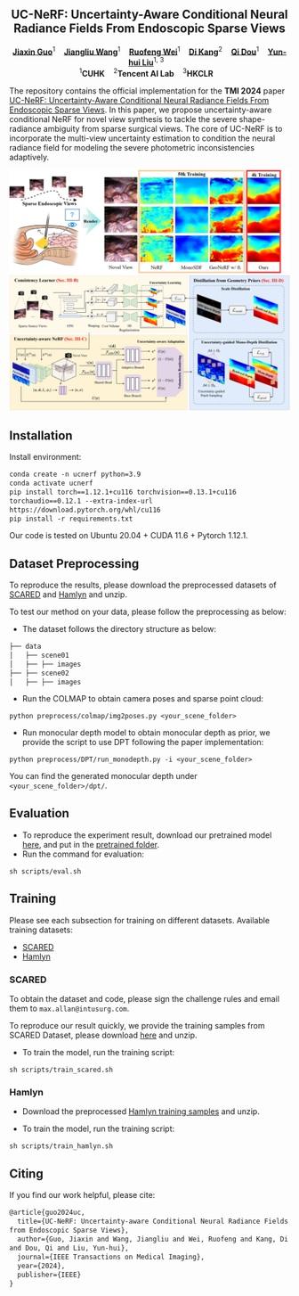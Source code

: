<p align="center">
  <h2 align="center">UC-NeRF: Uncertainty-Aware Conditional Neural Radiance Fields From Endoscopic Sparse Views</h2>
  <p align="center">
    <a href="https://wrld.github.io/"><strong>Jiaxin Guo</strong></a><sup>1</sup>&nbsp;&nbsp;&nbsp;
    <a href="https://laura-wang.github.io/"><strong>Jiangliu Wang</strong></a><sup>1</sup>&nbsp;&nbsp;&nbsp;
    <a href="https://tokuda-lab.bwh.harvard.edu/team/ruofeng-wei/"><strong>Ruofeng Wei</strong></a><sup>1</sup>&nbsp;&nbsp;&nbsp;
    <a href="https://scholar.google.com.hk/citations?user=2ztThPwAAAAJ&hl=zh-CN"><strong>Di Kang</strong></a><sup>2</sup>&nbsp;&nbsp;&nbsp;
    <a href="https://www.cse.cuhk.edu.hk/~qdou/"><strong>Qi Dou</strong></a><sup>1</sup>&nbsp;&nbsp;&nbsp;
    <a href="https://www4.mae.cuhk.edu.hk/peoples/liu-yun-hui/"><strong>Yun-hui Liu</strong></a><sup>1, 3</sup>&nbsp;&nbsp;&nbsp;
    <br />
    <sup>1</sup><strong>CUHK</strong>&nbsp;&nbsp;&nbsp; <sup>2</sup><strong>Tencent AI Lab</strong>&nbsp;&nbsp;&nbsp; <sup>3</sup><strong>HKCLR</strong>&nbsp;&nbsp;&nbsp; 
  </p>
</p>

The repository contains the official implementation for the **TMI 2024** paper [UC-NeRF: Uncertainty-Aware Conditional Neural Radiance Fields From Endoscopic Sparse Views](https://arxiv.org/abs/2409.02917). In this paper, we propose uncertainty-aware conditional NeRF for novel view synthesis to tackle the severe shape-radiance ambiguity from sparse surgical views. The core of UC-NeRF is to incorporate the multi-view uncertainty estimation to condition the neural radiance field for modeling the severe photometric inconsistencies adaptively.

![Pipeline](configs/teaser_fig.jpg)
![Pipeline](configs/pipeline_ucnerf.jpg)
## Installation
Install environment:
```
conda create -n ucnerf python=3.9
conda activate ucnerf
pip install torch==1.12.1+cu116 torchvision==0.13.1+cu116 torchaudio==0.12.1 --extra-index-url https://download.pytorch.org/whl/cu116
pip install -r requirements.txt
```
Our code is tested on Ubuntu 20.04 + CUDA 11.6 + Pytorch 1.12.1.
## Dataset Preprocessing
To reproduce the results, please download the preprocessed datasets of [SCARED](https://drive.google.com/drive/folders/1CfjptfeZLBK7rR2yqGly6MWN4zLpyXXf?usp=sharing) and [Hamlyn](https://drive.google.com/drive/folders/1oGGp667CC4bATsK8S296GNLRfDGTKFXp?usp=sharing) and unzip.

To test our method on your data, please follow the preprocessing as below:

- The dataset follows the directory structure as below:
```
├── data 
│   ├── scene01    
│   ├── ├── images
├── ├── scene02    
│   ├── ├── images     
```
- Run the COLMAP to obtain camera poses and sparse point cloud:
```
python preprocess/colmap/img2poses.py <your_scene_folder> 
```
- Run monocular depth model to obtain monocular depth as prior, we provide the script to use DPT following the paper implementation:
```
python preprocess/DPT/run_monodepth.py -i <your_scene_folder> 
```
You can find the generated monocular depth under `<your_scene_folder>/dpt/`.
## Evaluation
- To reproduce the experiment result, download our pretrained model [here](https://drive.google.com/drive/folders/1dsBNQpwmgW85yNeinwsbm2TuDr-F0Pr-?usp=sharing), and put in the [pretrained folder](./pretrain/).  
- Run the command for evaluation:
```
sh scripts/eval.sh
```
## Training
Please see each subsection for training on different datasets. Available training datasets:

* [SCARED](#scared)
* [Hamlyn](#hamlyn)

### SCARED
To obtain the dataset and code, please sign the challenge rules and email them to `max.allan@intusurg.com`.

To reproduce our result quickly, we provide the training samples from SCARED Dataset, please download [here](https://drive.google.com/drive/folders/1CfjptfeZLBK7rR2yqGly6MWN4zLpyXXf?usp=sharing) and unzip.
 
- To train the model, run the training script:

```
sh scripts/train_scared.sh
```

### Hamlyn
- Download the preprocessed [Hamlyn training samples](https://drive.google.com/drive/folders/1oGGp667CC4bATsK8S296GNLRfDGTKFXp?usp=sharing) and unzip.


- To train the model, run the training script:

```
sh scripts/train_hamlyn.sh
```

## Citing
If you find our work helpful, please cite:
```
@article{guo2024uc,
  title={UC-NeRF: Uncertainty-aware Conditional Neural Radiance Fields from Endoscopic Sparse Views},
  author={Guo, Jiaxin and Wang, Jiangliu and Wei, Ruofeng and Kang, Di and Dou, Qi and Liu, Yun-hui},
  journal={IEEE Transactions on Medical Imaging},
  year={2024},
  publisher={IEEE}
}
```